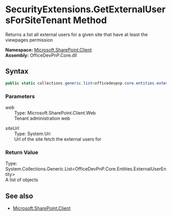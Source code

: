 # SecurityExtensions.GetExternalUsersForSiteTenant Method  
Returns a list all external users for a given site that have at least the viewpages permission  

**Namespace:** [Microsoft.SharePoint.Client](Microsoft.SharePoint.Client.md)  
**Assembly:** OfficeDevPnP.Core.dll  
## Syntax
```C#
public static collections.generic.list<officedevpnp.core.entities.externaluserentity> GetExternalUsersForSiteTenant(Web web,Uri siteUrl)
```
### Parameters
*web*  
&emsp;&emsp;Type: Microsoft.SharePoint.Client.Web  
&emsp;&emsp;Tenant administration web  
  
*siteUrl*  
&emsp;&emsp;Type: System.Uri  
&emsp;&emsp;Url of the site fetch the external users for  
  
### Return Value
Type: System.Collections.Generic.List<OfficeDevPnP.Core.Entities.ExternalUserEntity>  
A list of  objects

## See also
- [Microsoft.SharePoint.Client](Microsoft.SharePoint.Client.md)
